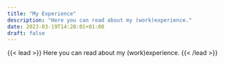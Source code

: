 ```yaml
---
title: "My Experience"
description: "Here you can read about my (work)experience."
date: 2023-03-19T14:28:01+01:00
draft: false
---
```


{{< lead >}}
Here you can read about my (work)experience.
{{< /lead >}}
